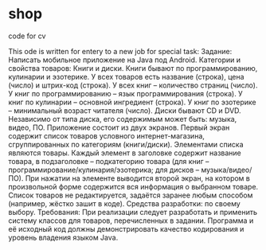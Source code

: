 # shop
code for cv

This ode is written for entery to a new job for special task:
Задание: Написать мобильное приложение на Java под Android.
Категории и свойства товаров:
Книги и диски. Книги бывают по программированию, кулинарии и эзотерике. У всех товаров
есть название (строка), цена (число) и штрих-код (строка). У всех книг – количество страниц
(число). У книг по программированию – язык программирования (строка). У книг по кулинарии
– основной ингредиент (строка). У книг по эзотерике – минимальный возраст читателя
(число). Диски бывают CD и DVD. Независимо от типа диска, его содержимым может быть:
музыка, видео, ПО.
Приложение состоит из двух экранов. Первый экран содержит список товаров условного
интернет-магазина, сгруппированных по категориям (книги/диски). Элементами списка
являются товары. Каждый элемент в заголовке содержит название товара, в подзаголовке –
подкатегорию товара (для книг – программирование/кулинария/эзотерика; для дисков –
музыка/видео/ПО). При нажатии на элементе выводится второй экран, на котором в
произвольной форме содержится вся информация о выбранном товаре.
Список товаров не редактируется, задаётся заранее любым способом (например, жёстко
зашит в коде).
Средства разработки: по своему выбору.
Требования: При реализации следует разработать и применить систему классов для
товаров, перечисленных в задании. Программа и её исходный код должны демонстрировать
качество кодирования и уровень владения языком Java.
